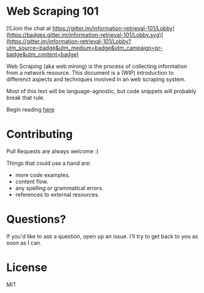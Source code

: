 # Web Scraping 101

[![Join the chat at https://gitter.im/information-retrieval-101/Lobby](https://badges.gitter.im/information-retrieval-101/Lobby.svg)](https://gitter.im/information-retrieval-101/Lobby?utm_source=badge&utm_medium=badge&utm_campaign=pr-badge&utm_content=badge)

Web Scraping (aka web mining) is the process of collecting information from a network resource. This document is a (WIP) introduction to differenct aspects and techniques involved in an web scraping system.

Most of this text will be language-agnostic, but code snippets will probably break that rule.

Begin reading [here](https://github.com/turtleDev/web-scraping-101/blob/master/WS101.md)

# Contributing
Pull Requests are always welcome :)

Things that could use a hand are: 

* more code examples.
* content flow.
* any spelling or grammatical errors.
* references to external resources.

# Questions?
If you'd like to ask a question, open up an issue. I'll try to get back to you as soon as I can.


# License
MIT
